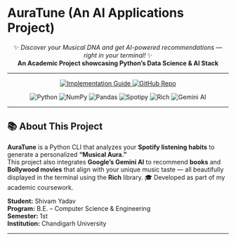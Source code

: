 # AuraTune (An AI Applications Project)

<div align="center">

✨ *Discover your Musical DNA and get AI-powered recommendations — right in your terminal!* ✨  
**An Academic Project showcasing Python’s Data Science & AI Stack**

---

<p align="center">
  <a href="IMPLEMENTATION_GUIDE.md">
    <img src="https://img.shields.io/badge/Implementation_Guide-D90429?style=for-the-badge&logo=book&logoColor=white" alt="Implementation Guide">
  </a>
  <a href="https://github.com/codexshivam/auratune">
    <img src="https://img.shields.io/badge/GitHub_Repo-181717?style=for-the-badge&logo=github&logoColor=white" alt="GitHub Repo">
  </a>
</p>

<p align="center">
  <img src="https://img.shields.io/badge/Python-3776AB?style=for-the-badge&logo=python&logoColor=white" alt="Python">
  <img src="https://img.shields.io/badge/NumPy-013243?style=for-the-badge&logo=numpy&logoColor=white" alt="NumPy">
  <img src="https://img.shields.io/badge/Pandas-150458?style=for-the-badge&logo=pandas&logoColor=white" alt="Pandas">
  <img src="https://img.shields.io/badge/Spotipy-1DB954?style=for-the-badge&logo=spotify&logoColor=white" alt="Spotipy">
  <img src="https://img.shields.io/badge/Rich-F37736?style=for-the-badge&logo=python&logoColor=white" alt="Rich">
  <img src="https://img.shields.io/badge/Gemini_AI-4285F4?style=for-the-badge&logo=google&logoColor=white" alt="Gemini AI">
</p>

</div>

---

## 📚 About This Project

**AuraTune** is a Python CLI that analyzes your **Spotify listening habits** to generate a personalized **“Musical Aura.”**  
This project also integrates **Google’s Gemini AI** to recommend **books** and **Bollywood movies** that align with your unique music taste — all beautifully displayed in the terminal using the **Rich** library. 🎓 Developed as part of my academic coursework.

**Student:** Shivam Yadav  
**Program:** B.E. – Computer Science & Engineering  
**Semester:** 1st  
**Institution:** Chandigarh University

---

